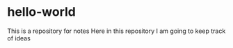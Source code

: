 # hello-world
This is a repository for notes
Here in this repository I am going to keep track of ideas
